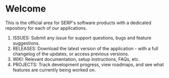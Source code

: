 # Welcome

This is the official area for SERP's software products with a dedicated repository for each of our applications.

1. ISSUES: Submit any issue for support questions, bugs and feature suggestions.
2. RELEASES: Download the latest version of the application - with a full changelog of the updates, or access previous versions.
3. WIKI: Relevant documentation, setup instructions, FAQs, etc.
4. PROJECTS: Track development progress, view roadmaps, and see what features are currently being worked on.

